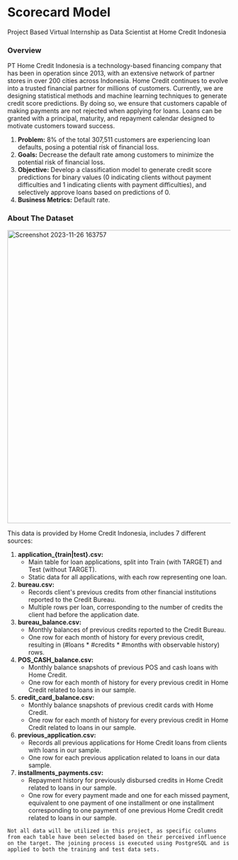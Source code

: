 # Scorecard Model
Project Based Virtual Internship as Data Scientist at Home Credit Indonesia

### Overview
PT Home Credit Indonesia is a technology-based financing company that has been in operation since 2013, with an extensive network of partner stores in over 200 cities across Indonesia. Home Credit continues to evolve into a trusted financial partner for millions of customers. Currently, we are designing statistical methods and machine learning techniques to generate credit score predictions. By doing so, we ensure that customers capable of making payments are not rejected when applying for loans. Loans can be granted with a principal, maturity, and repayment calendar designed to motivate customers toward success.
1. <b>Problem:</b> 8% of the total 307,511 customers are experiencing loan defaults, posing a potential risk of financial loss.
2. <b>Goals:</b> Decrease the default rate among customers to minimize the potential risk of financial loss.
3. <b>Objective:</b> Develop a classification model to generate credit score predictions for binary values (0 indicating clients without payment difficulties and 1 indicating clients with payment difficulties), and selectively approve loans based on predictions of 0.
4. <b>Business Metrics:</b> Default rate.

### About The Dataset
<img width="662" alt="Screenshot 2023-11-26 163757" src="https://github.com/Anikmaulia/Scorecard-Model_DS.HCI/assets/129976138/2cdec96a-12a4-42a6-a5e6-c8c03f021506">

This data is provided by Home Credit Indonesia, includes 7 different sources:
1. **application_{train|test}.csv:**
   - Main table for loan applications, split into Train (with TARGET) and Test (without TARGET).
   - Static data for all applications, with each row representing one loan.  
2. **bureau.csv:**
   - Records client's previous credits from other financial institutions reported to the Credit Bureau.
   - Multiple rows per loan, corresponding to the number of credits the client had before the application date.
3. **bureau_balance.csv:**
   - Monthly balances of previous credits reported to the Credit Bureau.
   - One row for each month of history for every previous credit, resulting in (#loans * #credits * #months with observable history) rows.
4. **POS_CASH_balance.csv:**
   - Monthly balance snapshots of previous POS and cash loans with Home Credit.
   - One row for each month of history for every previous credit in Home Credit related to loans in our sample.
5. **credit_card_balance.csv:**
   - Monthly balance snapshots of previous credit cards with Home Credit.
   - One row for each month of history for every previous credit in Home Credit related to loans in our sample.
6. **previous_application.csv:**
   - Records all previous applications for Home Credit loans from clients with loans in our sample.
   - One row for each previous application related to loans in our data sample.
7. **installments_payments.csv:**
   - Repayment history for previously disbursed credits in Home Credit related to loans in our sample.
   - One row for every payment made and one for each missed payment, equivalent to one payment of one installment or one installment corresponding to one payment of one previous Home Credit credit related to loans in our sample.
   
```
Not all data will be utilized in this project, as specific columns from each table have been selected based on their perceived influence on the target. The joining process is executed using PostgreSQL and is applied to both the training and test data sets.
```


